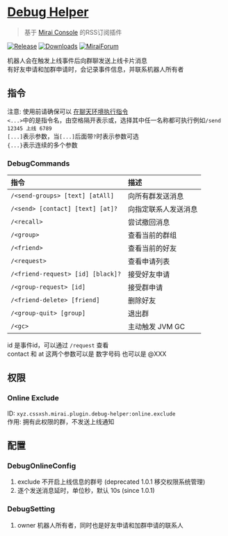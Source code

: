 # [Debug Helper](https://github.com/gnuf0rce/debug-helper)

> 基于 [Mirai Console](https://github.com/mamoe/mirai-console) 的RSS订阅插件

[![Release](https://img.shields.io/github/v/release/gnuf0rce/debug-helper)](https://github.com/gnuf0rce/debug-helper/releases)
[![Downloads](https://img.shields.io/github/downloads/gnuf0rce/debug-helper/total)](https://shields.io/category/downloads)
[![MiraiForum](https://img.shields.io/badge/post-on%20MiraiForum-yellow)](https://mirai.mamoe.net/topic/452)

机器人会在触发上线事件后向群聊发送上线卡片消息  
有好友申请和加群申请时，会记录事件信息，并联系机器人所有者  

## 指令

注意: 使用前请确保可以 [在聊天环境执行指令](https://github.com/project-mirai/chat-command)   
`<...>`中的是指令名，由空格隔开表示或，选择其中任一名称都可执行例如`/send 12345 上线 6789`  
`[...]`表示参数，当`[...]`后面带`?`时表示参数可选  
`{...}`表示连续的多个参数

### DebugCommands

| 指令                              | 描述                 |
|:----------------------------------|:---------------------|
| `/<send-groups> [text] [atAll]`   | 向所有群发送消息     |
| `/<send> [contact] [text] [at]?`  | 向指定联系人发送消息 |
| `/<recall>`                       | 尝试撤回消息         |
| `/<group>`                        | 查看当前的群组       |
| `/<friend>`                       | 查看当前的好友       |
| `/<request>`                      | 查看申请列表         |
| `/<friend-request> [id] [black]?` | 接受好友申请         |
| `/<group-request> [id]`           | 接受群申请           |
| `/<friend-delete> [friend]`       | 删除好友             |
| `/<group-quit> [group]`           | 退出群               |
| `/<gc>`                           | 主动触发 JVM GC      |

id 是事件id，可以通过 `/request` 查看  
contact 和 at 这两个参数可以是 数字号码 也可以是 @XXX  

## 权限

### Online Exclude

ID: `xyz.cssxsh.mirai.plugin.debug-helper:online.exclude`  
作用: 拥有此权限的群，不发送上线通知  

## 配置

### DebugOnlineConfig

1. exclude 不开启上线信息的群号 (deprecated 1.0.1 移交权限系统管理)
2. 逐个发送消息延时，单位秒，默认 10s (since 1.0.1)

### DebugSetting

1. owner 机器人所有者，同时也是好友申请和加群申请的联系人